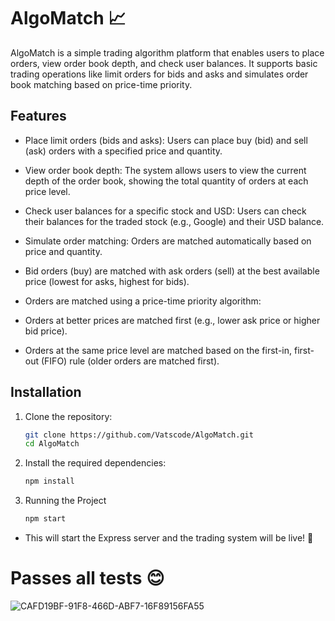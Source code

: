 # AlgoMatch 📈

AlgoMatch is a simple trading algorithm platform that enables users to place orders, view order book depth, and check user balances.
It supports basic trading operations like limit orders for bids and asks and simulates order book matching based on price-time priority.

## Features

- Place limit orders (bids and asks): Users can place buy (bid) and sell (ask) orders with a specified price and quantity.
- View order book depth: The system allows users to view the current depth of the order book, showing the total quantity of orders at each price level.

- Check user balances for a specific stock and USD: Users can check their balances for the traded stock (e.g., Google) and their USD balance.

- Simulate order matching: Orders are matched automatically based on price and quantity.

- Bid orders (buy) are matched with ask orders (sell) at the best available price (lowest for asks, highest for bids).

- Orders are matched using a price-time priority algorithm:

- Orders at better prices are matched first (e.g., lower ask price or higher bid price).

- Orders at the same price level are matched based on the first-in, first-out (FIFO) rule (older orders are matched first).

## Installation

1. Clone the repository:
   ```bash
   git clone https://github.com/Vatscode/AlgoMatch.git
   cd AlgoMatch

2. Install the required dependencies:
   ```bash
   npm install

  3. Running the Project
     ```bash
     npm start

   - This will start the Express server and the trading system will be live! 🚀

# Passes all tests 😊

![CAFD19BF-91F8-466D-ABF7-16F89156FA55](https://github.com/user-attachments/assets/041794a2-a0e0-49b3-916d-823bf76f3200)


   

